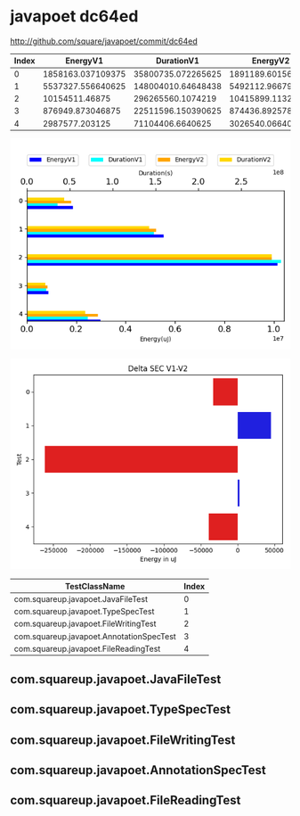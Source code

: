 # javapoet dc64ed


http://github.com/square/javapoet/commit/dc64ed


| Index | EnergyV1 | DurationV1 | EnergyV2 | DurationsV2 |
| --- | --- | --- | --- | --- |
| 0 | 1858163.037109375 | 35800735.072265625 | 1891189.6015625 | 45542288.84375 |
| 1 | 5537327.556640625 | 148004010.64648438 | 5492112.966796875 | 149657628.88867188 |
| 2 | 10154511.46875 | 296265560.1074219 | 10415899.11328125 | 299846291.984375 |
| 3 | 876949.873046875 | 22511596.150390625 | 874436.892578125 | 22376340.783203125 |
| 4 | 2987577.203125 | 71104406.6640625 | 3026540.06640625 | 71352614.4296875 |

![](./javapoet.png)

![](./javapoet_delta.png)

| TestClassName | Index |
| --- | --- |
| com.squareup.javapoet.JavaFileTest | 0 |
| com.squareup.javapoet.TypeSpecTest | 1 |
| com.squareup.javapoet.FileWritingTest | 2 |
| com.squareup.javapoet.AnnotationSpecTest | 3 |
| com.squareup.javapoet.FileReadingTest | 4 |
## com.squareup.javapoet.JavaFileTest

## com.squareup.javapoet.TypeSpecTest

## com.squareup.javapoet.FileWritingTest

## com.squareup.javapoet.AnnotationSpecTest

## com.squareup.javapoet.FileReadingTest

